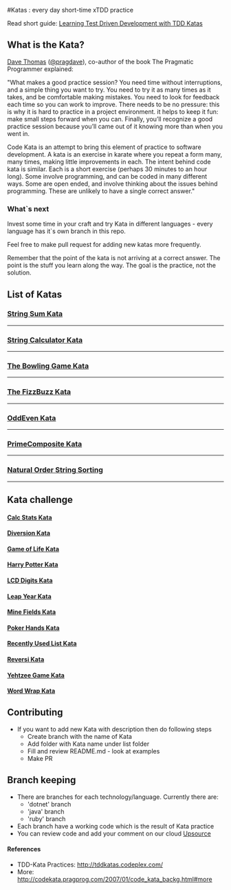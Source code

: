 #Katas : every day short-time xTDD practice

Read short guide: [Learning Test Driven Development with TDD Katas](http://goo.gl/5NYpVI)

## What is the Kata?

[Dave Thomas](https://pragdave.me/) ([@pragdave](https://github.com/pragdave)), co-author of the book The Pragmatic Programmer explained:

"What makes a good practice session? You need time without interruptions, and a simple thing you want to try. You need to try it as many times as it takes, and be comfortable making mistakes. You need to look for feedback each time so you can work to improve. There needs to be no pressure: this is why it is hard to practice in a project environment. it helps to keep it fun: make small steps forward when you can. Finally, you’ll recognize a good practice session because you’ll came out of it knowing more than when you went in.

Code Kata is an attempt to bring this element of practice to software development. A kata is an exercise in karate where you repeat a form many, many times, making little improvements in each. The intent behind code kata is similar. Each is a short exercise (perhaps 30 minutes to an hour long). Some involve programming, and can be coded in many different ways. Some are open ended, and involve thinking about the issues behind programming. These are unlikely to have a single correct answer."

### What`s next

Invest some time in your craft and try Kata in different languages - every language has it`s own branch in this repo.

Feel free to make pull request for adding new katas more frequently.

Remember that the point of the kata is not arriving at a correct answer. The point is the stuff you learn along the way. The goal is the practice, not the solution.

## List of Katas

### [String Sum Kata](list/StringSum)

-------------------

### [String Calculator Kata](list/StringCalculator)

-------------------

### [The Bowling Game Kata](list/BowlingGame)

-------------------

### [The FizzBuzz Kata](list/FizzBuzz)

-------------------

### [OddEven Kata](list/OddEven)

-------------------

### [PrimeComposite Kata](list/PrimeFactor)

-------------------

### [Natural Order String Sorting](list/NaturalStringSorting)

-------------------

## Kata challenge

#### [Calc Stats Kata](list/CalcStats)

#### [Diversion Kata](list/Diversion)

#### [Game of Life Kata](list/GameOfLife)

#### [Harry Potter Kata](list/HarryPotter)

#### [LCD Digits Kata](list/LCD-Digits)

#### [Leap Year Kata](list/LeapYear)

#### [Mine Fields Kata](list/MineFields)

#### [Poker Hands Kata](list/PockerHands)

#### [Recently Used List Kata](list/RecentlyUsedList)

#### [Reversi Kata](list/Reversi)

#### [Yehtzee Game Kata](list/Yehtzee)

#### [Word Wrap Kata](list/WordWrap)

## Contributing

* If you want to add new Kata with description then do following steps
    * Create branch with the name of Kata
    * Add folder with Kata name under list folder
    * Fill and review README.md - look at examples
    * Make PR

## Branch keeping

* There are branches for each technology/language. Currently there are:
    * 'dotnet' branch
    * 'java' branch
    * 'ruby' branch
* Each branch have a working code which is the result of Kata practice
* You can review code and add your comment on our cloud [Upsource](https://upsource.nspectator.org)

#### References

* TDD-Kata Practices: http://tddkatas.codeplex.com/
* More: http://codekata.pragprog.com/2007/01/code_kata_backg.html#more

